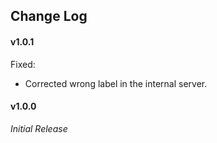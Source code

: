 ## Change Log

#### v1.0.1
Fixed:
- Corrected wrong label in the internal server.

#### v1.0.0
*Initial Release*

